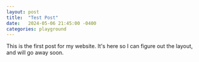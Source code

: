 ```yaml
---
layout: post
title:  "Test Post"
date:   2024-05-06 21:45:00 -0400
categories: playground
---
```


This is the first post for my website. It's here so I can figure out the layout, and will go away soon.
